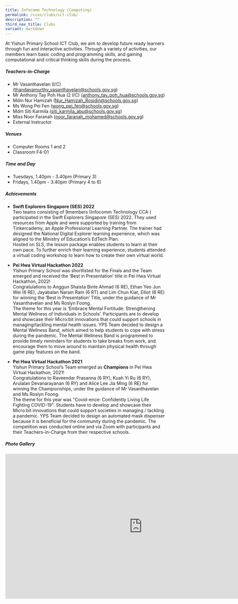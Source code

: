 ```yaml
---
title: Infocomm Technology (Computing)
permalink: /ccas/clubs/ict-club/
description: ""
third_nav_title: Clubs
variant: markdown
---
```

At Yishun Primary School ICT Club, we aim to develop future ready learners through fun and interactive activities. Through a variety of activities, our members learn basic coding and programming skills, and gaining computational and critical thinking skills during the process.

##### **Teachers-in-Charge**
* Mr Vasanthavelan (I/C)(thandavamurthy_vasanthavelan@schools.gov.sg)
* Mr Anthony Tay Poh Hua (2 I/C) (anthony_tay_poh_hua@schools.gov.sg)
* Mdm Nur Hamizah (Nur_Hamizah_Rosidin@schools.gov.sg)
* Ms Wong Pei Fen (wong_pei_fen@schools.gov.sg)
* Mdm Siti Karmila (siti_karmila_abu@schools.gov.sg)
* Miss Noor Faranah (noor_faranah_mohamed@schools.gov.sg)
* External Instructor

##### **Venues**
* Computer Rooms 1 and 2
* Classroom F4-01

##### **Time and Day**
* Tuesdays, 1.40pm - 3.40pm (Primary 3)
* Fridays, 1.40pm - 3.40pm (Primary 4 to 6)

##### **Achievements**
* **Swift Explorers Singapore (SES) 2022**
<br>Two teams consisting of 9members (Infocomm Technology CCA ) participated in the Swift Explorers Singapore (SES) 2022. They used resources from Apple and were supported by training from Tinkercademy, an Apple Professional Learning Partner. The trainer had designed the National Digital Explorer learning experience, which was aligned to the Ministry of Education’s EdTech Plan.
<br>Hosted on SLS, the lesson package enables students to learn at their own pace. To further enrich their learning experience, students attended a virtual coding workshop to learn how to create their own virtual world.

* **Pei Hwa Virtual Hackathon 2022**
<br>Yishun Primary School was shortlisted for the Finals and the Team emerged and received the ‘Best in Presentation’ title  in Pei Hwa Virtual Hackathon, 2022!
<br>Congratulations to Anggun Shaista Binte Ahmad (6 RE), Ethan Yeo Jun Wei (6 RE), Jayabalan Narain Ram (6 RT) and Lim Chun Kiat, Elliot (6 RE) for winning the ‘Best in Presentation’ Title, under the guidance of Mr Vasanthavelan and Ms Roslyn Foong.
<br>The theme for this year is ‘Embrace Mental Fortitude: Strengthening Mental Wellness of Individuals in Schools’. Participants are to develop and showcase their Micro:bit innovations that could support schools in managing/tackling mental health issues. YPS Team decided to design a Mental Wellness Band, which aimed to help students to cope with stress during the pandemic. The Mental Wellness Band is programmed to provide timely reminders for students to take breaks from work, and encourage them to move around to maintain physical health through game play features on the band.

* **Pei Hwa Virtual Hackathon 2021**
<br>Yishun Primary School’s Team emerged as **Champions** in Pei Hwa Virtual Hackathon, 2021!
<br>Congratulations to Raveendar Prasanna (6 RY), Kuah Yi Ru (6 RY), Arulalan Devanarayanan (6 RY) and Alice Lee Jia Ming (6 RE) for winning the Championships, under the guidance of Mr Vasanthavelan and Ms Roslyn Foong.
<br>The theme for this year was "Covid-ence: Confidently Living Life Fighting COVID-19". Students have to develop and showcase their Micro:bit innovations that could support societies in managing / tackling a pandemic. YPS Team decided to design an automated mask dispenser because it is beneficial for the community during the pandemic. The competition was conducted online and via Zoom with participants and their Teachers-in-Charge from their respective schools.

##### **Photo Gallery**

<iframe src="https://docs.google.com/presentation/d/e/2PACX-1vT1Uko4NN2PBnB7Chi7rydTl5QO_OKO0kfpMI1oIO1xSH1M4QurLRXlqqAXA_ul6f2LoundJzc-rRHQ/embed?start=true&amp;loop=true&amp;delayms=5000" frameborder="0" width="860" height="455" allowfullscreen="true"></iframe>
